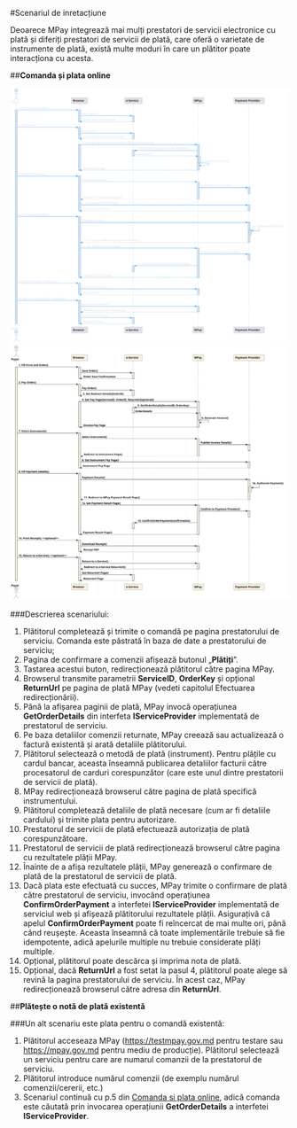 #Scenariul de inretacțiune

Deoarece MPay integrează mai mulți prestatori de servicii electronice cu plată și diferiți 
prestatori de servicii de plată, care oferă o varietate de instrumente de plată, există multe 
moduri în care un plătitor poate interacționa cu acesta.

##**Comanda și plata online**
  
<picture class="theme-picture">
  <img src="../../../assets/umls/mpay/sp_payment_process/darkmode.svg" alt="Payment flow" data-theme="dark">
  <img src="../../../assets/umls/mpay/sp_payment_process/lightmode.svg" alt="Payment flow" data-theme="light">
</picture>

###Descrierea scenariului:

1. Plătitorul completează și trimite o comandă pe pagina prestatorului de serviciu. Comanda este păstrată în baza de date a prestatorului de serviciu;
2. Pagina de confirmare a comenzii afișează butonul „**Plătiți**”.
3. Tastarea acestui buton, redirecționează plătitorul către pagina MPay.
4. Browserul transmite parametrii **ServiceID**, **OrderKey** și opțional **ReturnUrl** pe pagina de plată MPay (vedeti capitolul Efectuarea redirecționării).
5. Până la afișarea paginii de plată, MPay invocă operațiunea **GetOrderDetails** din interfeta **IServiceProvider** implementată de prestatorul de serviciu.
6. Pe baza detaliilor comenzii returnate, MPay creează sau actualizează o factură existentă și arată detaliile plătitorului.
7. Plătitorul selectează o metodă de plată (instrument). Pentru plățile cu cardul bancar, aceasta înseamnă publicarea detaliilor facturii către procesatorul de carduri corespunzător (care este unul dintre prestatorii de servicii de plată).
8. MPay redirecționează browserul către pagina de plată specifică instrumentului.
9. Plătitorul completează detaliile de plată necesare (cum ar fi detaliile cardului) și trimite plata pentru autorizare.
10. Prestatorul de servicii de plată efectuează autorizația de plată corespunzătoare.
11. Prestatorul de servicii de plată redirecționează browserul către pagina cu rezultatele plății MPay.
12. Înainte de a afișa rezultatele plății, MPay generează o confirmare de plată de la prestatorul de servicii de plată.
13. Dacă plata este efectuată cu succes, MPay trimite o confirmare de plată către prestatorul de serviciu, invocând operațiunea **ConfirmOrderPayment** a interfetei **IServiceProvider** implementată de serviciul web și afișează plătitorului rezultatele plății. Asigurațivă că apelul **ConfirmOrderPayment** poate fi reîncercat de mai multe ori, până când reușește. Aceasta înseamnă că toate implementările trebuie să fie idempotente, adică apelurile multiple nu trebuie considerate plăți multiple.
14. Opțional, plătitorul poate descărca și imprima nota de plată.
15. Opțional, dacă **ReturnUrl** a fost setat la pasul 4, plătitorul poate alege să revină la pagina prestatorului de serviciu. În acest caz, MPay redirecționează browserul către adresa din **ReturnUrl**.

##**Plătește o notă de plată existentă**

###Un alt scenariu este plata pentru o comandă existentă:

1. Plătitorul acceseaza MPay (<https://testmpay.gov.md> pentru testare sau <https://mpay.gov.md> pentru mediu de producție).
Plătitorul selectează un serviciu pentru care are numarul comanzii de la prestatorul de serviciu.
2. Plătitorul introduce numărul comenzii (de exemplu numărul comenzii/cererii, etc.)
3. Scenariul continuă cu p.5 din [Comanda si plata online](./#comanda-si-plata-online), adică comanda este căutată prin invocarea operațiunii **GetOrderDetails** a interfetei **IServiceProvider**.